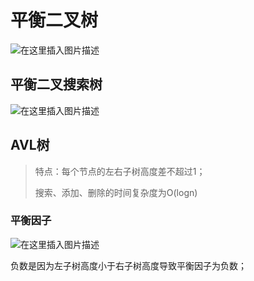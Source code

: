# 平衡二叉树

![在这里插入图片描述](https://img-blog.csdnimg.cn/20201215090810787.png?x-oss-process=image/watermark,type_ZmFuZ3poZW5naGVpdGk,shadow_10,text_aHR0cHM6Ly9ibG9nLmNzZG4ubmV0L1pIZ29nb2dvaGE=,size_16,color_FFFFFF,t_70)



## 平衡二叉搜索树

![在这里插入图片描述](https://img-blog.csdnimg.cn/20201215091541744.png?x-oss-process=image/watermark,type_ZmFuZ3poZW5naGVpdGk,shadow_10,text_aHR0cHM6Ly9ibG9nLmNzZG4ubmV0L1pIZ29nb2dvaGE=,size_16,color_FFFFFF,t_70)



## AVL树

> 特点：每个节点的左右子树高度差不超过1；
>
> 搜索、添加、删除的时间复杂度为O(logn)

### 平衡因子

![在这里插入图片描述](https://img-blog.csdnimg.cn/20201215091907980.png?x-oss-process=image/watermark,type_ZmFuZ3poZW5naGVpdGk,shadow_10,text_aHR0cHM6Ly9ibG9nLmNzZG4ubmV0L1pIZ29nb2dvaGE=,size_16,color_FFFFFF,t_70)

负数是因为左子树高度小于右子树高度导致平衡因子为负数；